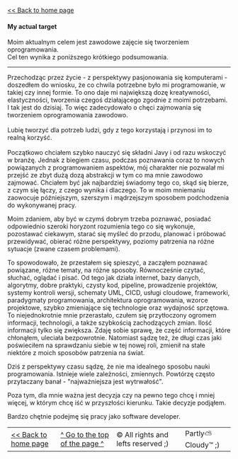 [<< Back to home page](https://github.com/PawelBugiel/PawelBugiel/blob/main/README.md)

<h4 id="top-of-this-page"> My actual target </h4>


Moim aktualnym celem jest zawodowe zajęcie się tworzeniem oprogramowania.  
Cel ten wynika z poniższego krótkiego podsumowania. 
___
Przechodząc przez życie - z perspektywy pasjonowania się komputerami - doszedłem do wniosku, że co chwila potrzebne było mi programowanie, w takiej czy innej formie. To ono daje mi największą dozę kreatywności, elastyczności, tworzenia czegoś działającego
zgodnie z moimi potrzebami. I tak jest do dzisiaj. To więc zadecydowało o chęci zajmowania się tworzeniem
oprogramowania zawodowo.
<br><br>
Lubię tworzyć dla potrzeb ludzi, gdy z tego korzystają i przynosi im to realną korzyść.
<br><br>
Początkowo chciałem szybko nauczyć się składni Javy i od razu wskoczyć w branżę. Jednak z biegiem czasu, podczas poznawania
coraz to nowych powiązanych z programowaniem aspektów, mój charakter nie pozwalał mi przejść ze zbyt dużą dozą
abstrakcji w tym co ma mnie zawodowo zajmować. Chciałem być jak najbardziej świadomy tego co, skąd się bierze, z czym się łączy, z czego wynika i dlaczego.
To w moim mniemaniu zaowocuje późniejszym, szerszym i mądrzejszym sposobem podchodzenia do wykonywanej pracy.

Moim zdaniem, aby być w czymś dobrym trzeba poznawać, posiadać odpowiednio szeroki horyzont rozumienia tego co się wykonuje,
pozostawać ciekawym, starać się myśleć do przodu, planować i próbować przewidywać, obierać różne
perspektywy, poziomy patrzenia na różne sytuacje (zwane czasem problemami).

To spowodowało, że przestałem się spieszyć, a zacząłem poznawać powiązane, różne tematy, na różne sposoby. Równocześnie czytać,
słuchać, oglądać i pisać. Od tego jak działa internet, bazy danych, algorytmy, dobre praktyki, czysty
kod, pipeline, prowadzenie projektów, systemy kontroli wersji, schematy UML, CICD, usługi cloudowe, frameworki,
paradygmaty programowania, architektura oprogramowania, wzorce projektowe, szybko zmieniające się technologie oraz
wydajność sprzętowa.  
To niejednokrotnie mnie przerastało, czułem się przytłoczony ogromem informacji, technologii, a także szybkością zachodzących zmian.  Ilość informacji tylko się zwiększa. Zdaję sobie sprawę, że część informacji, które chłonąłem, uleciała bezpowrotnie. Natomiast sądzę też, że długi czas jaki poświeciłem na sprawdzaniu siebie w tej nowej roli, zmienił na stałe niektóre z moich sposobów patrzenia na świat. 

Dziś z perspektywy czasu sądzę, że nie ma idealnego sposobu nauki programowania. Istnieje wiele zależności, zmiennych. Powtórzę często przytaczany banał - "najważniejsza jest wytrwałość".

Poza tym, dla mnie ważna jest decyzja czy na pewno tego chcę i mniej więcej, w którym chcę iść w przyszłości kierunku. Takie decyzje podjąłem.

Bardzo chętnie podejmę się pracy jako software developer.

<table border="0">
    <tr>
        <td><a href="https://github.com/PawelBugiel/PawelBugiel/blob/main/README.md"><< Back to home page</a></td>
        <td><a href="#top-of-this-page">^ Go to the top of the page ^</a></td>
        <td>&#169; All rights and lefts reserved ;)</td>
        <td>Partly⛅Cloudy™ ;)</td>
    </tr>
</table>
